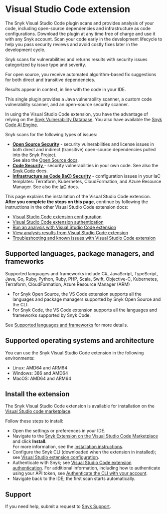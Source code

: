 # Visual Studio Code extension

The Snyk Visual Studio Code plugin scans and provides analysis of your code, including open-source dependencies and infrastructure as code configurations. Download the plugin at any time free of charge and use it with any Snyk account. Scan your code early in the development lifecycle to help you pass security reviews and avoid costly fixes later in the development cycle.

Snyk scans for vulnerabilities and returns results with security issues categorized by issue type and severity.

For open source, you receive automated algorithm-based fix suggestions for both direct and transitive dependencies.

Results appear in context, in line with the code in your IDE.

This single plugin provides a Java vulnerability scanner, a custom code vulnerability scanner, and an open-source security scanner.

In using the Visual Studio Code extension, you have the advantage of relying on the [Snyk Vulnerability Database](https://security.snyk.io/). You also have available the [Snyk Code AI Engine](https://docs.snyk.io/scan-with-snyk/snyk-code#ai-engine).

Snyk scans for the following types of issues:

* [**Open Source Security**](https://snyk.io/product/open-source-security-management/) - security vulnerabilities and license issues in both direct and indirect (transitive) open-source dependencies pulled into the Snyk Project.\
  See also the [Open Source docs](https://docs.snyk.io/scan-applications/snyk-open-source).
* [**Code Security** ](https://snyk.io/product/snyk-code/)- security vulnerabilities in your own code. See also the [Snyk Code](https://docs.snyk.io/scan-applications/snyk-code) docs.
* [**Infrastructure as Code (IaC) Security**](https://snyk.io/product/infrastructure-as-code-security/) - configuration issues in your IaC templates: Terraform, Kubernetes, CloudFormation, and Azure Resource Manager. See also the [IaC](https://docs.snyk.io/scan-infrastructure) docs.

This page explains the installation of the Visual Studio Code extension. **After you complete the steps on this page**, continue by following the instructions in the other Visual Studio Code extension docs:

* [Visual Studio Code extension configuration](https://docs.snyk.io/integrate-with-snyk/ide-tools/visual-studio-code-extension/visual-studio-code-extension-configuration)
* [Visual Studio Code extension authentication](https://docs.snyk.io/integrate-with-snyk/ide-tools/visual-studio-code-extension/visual-studio-code-extension-authentication)
* [Run an analysis with Visual Studio Code extension](https://docs.snyk.io/integrate-with-snyk/ide-tools/visual-studio-code-extension/run-an-analysis-with-visual-studio-code-extension)
* [View analysis results from Visual Studio Code extension](https://docs.snyk.io/integrate-with-snyk/ide-tools/visual-studio-code-extension/view-analysis-results-from-visual-studio-code-extension)
* [Troubleshooting and known issues with Visual Studio Code extension](https://docs.snyk.io/integrate-with-snyk/ide-tools/visual-studio-code-extension/troubleshooting-for-visual-studio-code-extension)

## Supported languages, package managers, and frameworks

Supported languages and frameworks include C#, JavaScript, TypeScript, Java, Go, Ruby, Python, Ruby, PHP, Scala, Swift, Objective-C, Kubernetes, Terraform, CloudFormation, Azure Resource Manager (ARM)

* For Snyk Open Source, the VS Code extension supports all the languages and package managers supported by Snyk Open Source and the CLI.
* For Snyk Code, the VS Code extension supports all the languages and frameworks supported by Snyk Code.

See [Supported languages and frameworks](https://docs.snyk.io/scan-applications/supported-languages-and-frameworks) for more details.

## Supported operating systems and architecture

You can use the Snyk Visual Studio Code extension in the following environments:

* Linux: AMD64 and ARM64
* Windows: 386 and AMD64
* MacOS: AMD64 and ARM64

## Install the extension

The Snyk Visual Studio Code extension is available for installation on the [Visual Studio code marketplace](https://marketplace.visualstudio.com/items?itemName=snyk-security.snyk-vulnerability-scanner).

Follow these steps to install:

* Open the settings or preferences in your IDE.
* Navigate to the [Snyk Extension on the Visual Studio Code Marketplace](https://marketplace.visualstudio.com/items?itemName=snyk-security.snyk-vulnerability-scanner) and click **Install**.\
  For more information, see the [installation instructions](https://code.visualstudio.com/docs/editor/extension-marketplace#\_install-an-extension).
* Configure the Snyk CLI (downloaded when the extension in installed); see [Visual Studio extension configuration](https://docs.snyk.io/integrations/ide-tools/visual-studio-extension/visual-studio-extension-configuration).
* Authenticate with Snyk; see [Visual Studio Code extension authentication](https://docs.snyk.io/integrate-with-snyk/ide-tools/visual-studio-code-extension/visual-studio-code-extension-authentication). For additional information, including how to authenticate using your API token, see [Authenticate the CLI with your account](https://docs.snyk.io/snyk-cli/authenticate-the-cli-with-your-account).
* Navigate back to the IDE; the first scan starts automatically.

## Support

If you need help, submit a request to [Snyk Support](https://support.snyk.io/hc/en-us/requests/new).
